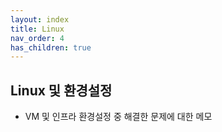 ```yaml
---
layout: index
title: Linux
nav_order: 4
has_children: true
---
```




## Linux 및 환경설정

- VM 및 인프라 환경설정 중 해결한 문제에 대한 메모